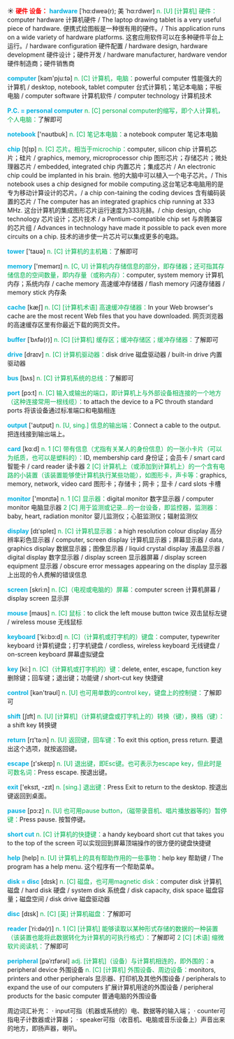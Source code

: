 ☀ <font color="red">**硬件 设备：**</font>
<font color="sky blue">**hardware**</font> [ˈhɑ:dweə(r); 美 ˈhɑ:rdwer]
<font color="#00b050">n. [U] [计算机] 硬件：</font>computer hardware 计算机硬件 / The laptop drawing tablet is a very useful piece of hardware. 便携式绘图板是一种很有用的硬件。/ This application runs on a wide variety of hardware platforms. 这套应用软件可以在多种硬件平台上运行。/ hardware configuration 硬件配置 / hardware design, hardware development 硬件设计；硬件开发 / hardware manufacturer, hardware vendor 硬件制造商；硬件销售商

<font color="sky blue">**computer**</font> [kəm'pju:tə] 
<font color="#00b050">n. [C] 计算机，电脑：</font>powerful computer 性能强大的计算机 / desktop, notebook, tablet computer 台式计算机；笔记本电脑；平板电脑 / computer software 计算机软件 / computer technology 计算机技术

<font color="sky blue">**P.C. = personal computer**</font> 
<font color="#00b050">n. [C] personal computer的缩写，即个人计算机，个人电脑：</font>了解即可 

<font color="sky blue">**notebook**</font> ['nəʊtbʊk] 
<font color="#00b050">n. [C] 笔记本电脑：</font>a notebook computer 笔记本电脑
           
<font color="sky blue">**chip**</font> [tʃɪp]
<font color="#00b050">n. [C] 芯片。相当于microchip：</font>computer, silicon chip 计算机芯片；硅片 / graphics, memory, microprocessor chip 图形芯片；存储芯片；微处理器芯片 / embedded, integrated chip 内置芯片；集成芯片 / An electronic chip could be implanted in his brain. 他的大脑中可以植入一个电子芯片。/ This notebook uses a chip designed for mobile computing.这台笔记本电脑用的是专为移动计算设计的芯片。/ a chip con-taining the coding devices 含有编码装置的芯片 / The computer has an integrated graphics chip running at 333 MHz. 这台计算机的集成图形芯片运行速度为333兆赫。/ chip design, chip technology 芯片设计；芯片技术 / a Pentium-compatible chip set 与奔腾兼容的芯片组 / Advances in technology have made it possible to pack even more circuits on a chip. 技术的进步使一片芯片可以集成更多的电路。

<font color="sky blue">**tower**</font> ['taʊə] 
<font color="#00b050">n. [C] 计算机的主机箱：</font>了解即可

<font color="sky blue">**memory**</font> ['memərɪ] 
<font color="#00b050">n. [C, U] 计算机内存储信息的部分，即存储器；还可指其存储信息的空间数量，即内存量（或称内存）：</font>computer, system memory 计算机内存；系统内存 / cache memory 高速缓冲存储器 / flash memory 闪速存储器 / memory stick 内存条
           
<font color="sky blue">**cache**</font> [kæʃ]
<font color="#00b050">n. [C] [计算机术语] 高速缓冲存储器：</font>In your Web browser's cache are the most recent Web files that you have downloaded. 网页浏览器的高速缓存区里有你最近下载的网页文件。
           
<font color="sky blue">**buffer**</font> [ˈbʌfə(r)]
<font color="#00b050">n. [C] [计算机] 缓存区；缓冲存储区；缓冲存储器：</font>了解即可

<font color="sky blue">**drive**</font> [draɪv] 
<font color="#00b050">n. [C] 计算机驱动器：</font>disk drive 磁盘驱动器 / built-in drive 内置驱动器

<font color="sky blue">**bus**</font> [bʌs] 
<font color="#00b050">n. [C] 计算机系统的总线：</font>了解即可

<font color="sky blue">**port**</font> [pɔ:t] 
<font color="#00b050">n. [C] 输入或输出的端口，即计算机上与外部设备相连接的一个地方（这种连接常用一根线缆）：</font>to attach the device to a PC throuth standard ports 将该设备通过标准端口和电脑相连

<font color="sky blue">**output**</font> ['aʊtpʊt] 
<font color="#00b050">n. [U, sing.] 信息的输出端：</font>Connect a cable to the output. 把连线接到输出端上。

<font color="sky blue">**card**</font> [kɑːd] 
<font color="#00b050">n. 1 [C] 带有信息（尤指有关某人的身份信息）的一张小卡片（可以为纸质，也可以是塑料的）：</font>ID, membership card 身份证；会员卡 / smart card 智能卡 / card reader 读卡器 <font color="#00b050">2 [C] 计算机上（或添加到计算机上）的一个含有电路的小装置（该装置能够使计算机执行某些功能），如图形卡，声卡等：</font>graphics, memory, network, video card 图形卡；存储卡；网卡；显卡 / card slots 卡槽

<font color="sky blue">**monitor**</font> ['mɒnɪtə] 
<font color="#00b050">n. 1 [C] 显示器：</font>digital monitor 数字显示器 / computer monitor 电脑显示器 <font color="#00b050">2 [C] 用于监测或记录…的一台设备，即监控器，监测器：</font>baby, heart, radiation monitor 婴儿监测仪；心脏监测仪；辐射监测仪
           
<font color="sky blue">**display**</font> [dɪˈspleɪ]
<font color="#00b050">n. [C] 计算机显示器：</font>a high resolution colour display 高分辨率彩色显示器 / computer, screen display 计算机显示器；屏幕显示器 / data, graphics display 数据显示器；图像显示器 / liquid crystal display 液晶显示器 / digital display 数字显示器 / display screen 显示器屏幕 / display screen equipment 显示器 / obscure error messages appearing on the display 显示器上出现的令人费解的错误信息
 
<font color="sky blue">**screen**</font> [skri:n] 
<font color="#00b050">n. [C]（电视或电脑的）屏幕：</font>computer screen 计算机屏幕 / display screen 显示屏

<font color="sky blue">**mouse**</font> [maʊs] 
<font color="#00b050">n. [C] 鼠标：</font>to click the left mouse button twice 双击鼠标左键 / wireless mouse 无线鼠标

<font color="sky blue">**keyboard**</font> ['ki:bɔ:d] 
<font color="#00b050">n. [C]（计算机或打字机的）键盘：</font>computer, typewriter keyboard 计算机键盘；打字机键盘 / cordless, wireless keyboard 无线键盘 / on-screen keyboard 屏幕虚拟键盘

<font color="sky blue">**key**</font> [ki:] 
<font color="#00b050">n. [C]（计算机或打字机的）键：</font>delete, enter, escape, function key 删除键；回车键；退出键；功能键 / short-cut key 快捷键

<font color="sky blue">**control**</font> [kən'trəʊl] 
<font color="#00b050">n. [U] 也可用单数的control key，键盘上的控制键：</font>了解即可
           
<font color="sky blue">**shift**</font> [ʃɪft]
<font color="#00b050">n. [U] [计算机]（计算机键盘或打字机上的）转换（键），换档（键）：</font>a shift key 转换键
 
<font color="sky blue">**return**</font> [rɪ'tə:n] 
<font color="#00b050">n. [U] 返回键，回车键：</font>To exit this option, press return. 要退出这个选项，就按返回键。

<font color="sky blue">**escape**</font> [ɪ'skeɪp] 
<font color="#00b050">n. [U] 退出键，即Esc键。也可表示为escape key，但此时是可数名词：</font>Press escape. 按退出键。

<font color="sky blue">**exit**</font> ['eksɪt, -zɪt] 
<font color="#00b050">n. [sing.] 退出键：</font>Press Exit to return to the desktop. 按退出键返回到桌面。

<font color="sky blue">**pause**</font> [pɔ:z] 
<font color="#00b050">n. [U] 也可用pause button，（磁带录音机、唱片播放器等的）暂停键：</font>Press pause. 按暂停键。 
           
<font color="sky blue">**short cut**</font>
<font color="#00b050">n. [C] 计算机的快捷键：</font>a handy keyboard short cut that takes you to the top of the screen 可以实现回到屏幕顶端操作的很方便的键盘快捷键
 
<font color="sky blue">**help**</font> [help] 
<font color="#00b050">n. [U] 计算机上的具有帮助作用的一些事物：</font>help key 帮助键 / The program has a help menu. 这个程序有一个帮助菜单。

<font color="sky blue">**disk = disc**</font> [dɪsk] 
<font color="#00b050">n. [C] 磁盘，也可用magnetic disk：</font>computer disk 计算机磁盘 / hard disk 硬盘 / system disk 系统盘 / disk capacity, disk space 磁盘容量；磁盘空间 / disk drive 磁盘驱动器
           
<font color="sky blue">**disc**</font> [dɪsk]
<font color="#00b050">n. [C] [英] 计算机磁盘：</font>了解即可
            
<font color="sky blue">**reader**</font> [ˈri:də(r)]
<font color="#00b050">n. 1 [C] [计算机] 能够读取以某种形式存储的数据的一种装置（该装置也能将此数据转化为计算机的可执行格式）：</font>了解即可 <font color="#00b050">2 [C] [术语] 缩微软片阅读机：</font>了解即可
           
<font color="sky blue">**peripheral**</font> [pəˈrɪfərəl]
<font color="#00b050">adj. [计算机]（设备）与计算机相连的，即外围的：</font>a peripheral device 外围设备 <font color="#00b050">n. [C] [计算机] 外围设备、周边设备：</font>monitors, printers and other peripherals 显示器、打印机及其他外围设备 / peripherals to expand the use of our computers 扩展计算机用途的外围设备 / peripheral products for the basic computer 普通电脑的外围设备

周边词汇补充：
· input可指（机器或系统的）电、数据等的输入端；
· counter可指电子计数器或计算器；
· speaker可指（收音机、电脑或音乐设备上）声音出来的地方，即扬声器，喇叭。
